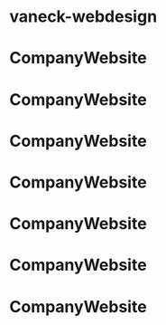 # vaneck-webdesign
# CompanyWebsite
# CompanyWebsite
# CompanyWebsite
# CompanyWebsite
# CompanyWebsite
# CompanyWebsite
# CompanyWebsite
